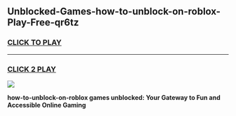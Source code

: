 
## Unblocked-Games-how-to-unblock-on-roblox-Play-Free-qr6tz
<h3>
<a href="https://premium76.site?title=how-to-unblock-on-roblox&ref=21A">CLICK TO PLAY</a></h3>
<hr>

<h3>
<a href="https://premium76.site?title=how-to-unblock-on-roblox&ref=21A">CLICK 2 PLAY</a>
  
</h3>

<a href="https://premium76.site?title=how-to-unblock-on-roblox&ref=21A"><img src="https://clearcache.store/games.png"></a>


**how-to-unblock-on-roblox games unblocked: Your Gateway to Fun and Accessible Online Gaming**
